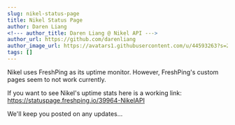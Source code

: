 ```yaml
---
slug: nikel-status-page
title: Nikel Status Page
author: Daren Liang
<!--- author_title: Daren Liang @ Nikel API --->
author_url: https://github.com/darenliang
author_image_url: https://avatars1.githubusercontent.com/u/44593263?s=200&v=4
tags: []
---
```


Nikel uses FreshPing as its uptime monitor. However, FreshPing's custom pages seem to not work currently.

If you want to see Nikel's uptime stats here is a working link: https://statuspage.freshping.io/39964-NikelAPI

We'll keep you posted on any updates...